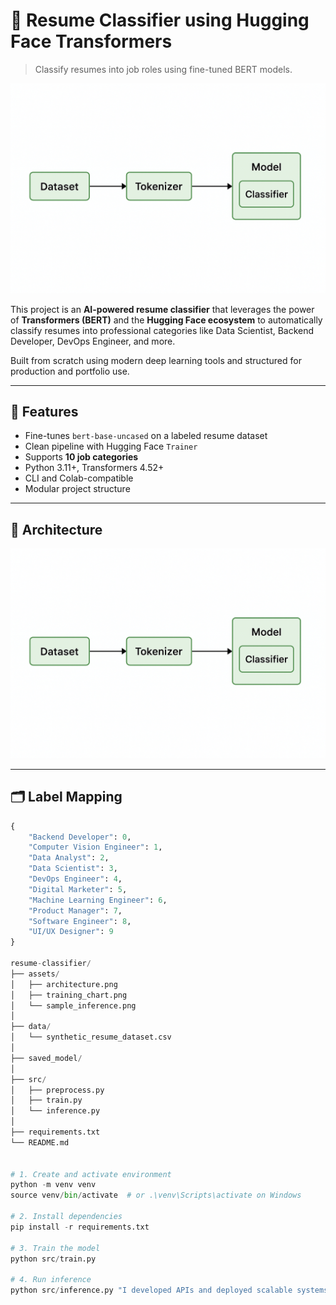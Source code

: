 # 🧠 Resume Classifier using Hugging Face Transformers

> Classify resumes into job roles using fine-tuned BERT models.

![header](assets/architecture.png)

This project is an **AI-powered resume classifier** that leverages the power of **Transformers (BERT)** and the **Hugging Face ecosystem** to automatically classify resumes into professional categories like Data Scientist, Backend Developer, DevOps Engineer, and more.

Built from scratch using modern deep learning tools and structured for production and portfolio use.

---

## 🚀 Features

- Fine-tunes `bert-base-uncased` on a labeled resume dataset
- Clean pipeline with Hugging Face `Trainer`
- Supports **10 job categories**
- Python 3.11+, Transformers 4.52+
- CLI and Colab-compatible
- Modular project structure

---

## 🧠 Architecture

![Model Architecture](assets/architecture.png)

---

## 🗂️ Label Mapping

```python
{
    "Backend Developer": 0,
    "Computer Vision Engineer": 1,
    "Data Analyst": 2,
    "Data Scientist": 3,
    "DevOps Engineer": 4,
    "Digital Marketer": 5,
    "Machine Learning Engineer": 6,
    "Product Manager": 7,
    "Software Engineer": 8,
    "UI/UX Designer": 9
}

resume-classifier/
├── assets/
│   ├── architecture.png
│   ├── training_chart.png
│   └── sample_inference.png
│
├── data/
│   └── synthetic_resume_dataset.csv
│
├── saved_model/
│
├── src/
│   ├── preprocess.py
│   ├── train.py
│   └── inference.py
│
├── requirements.txt
└── README.md


# 1. Create and activate environment
python -m venv venv
source venv/bin/activate  # or .\venv\Scripts\activate on Windows

# 2. Install dependencies
pip install -r requirements.txt

# 3. Train the model
python src/train.py

# 4. Run inference
python src/inference.py "I developed APIs and deployed scalable systems in AWS."
